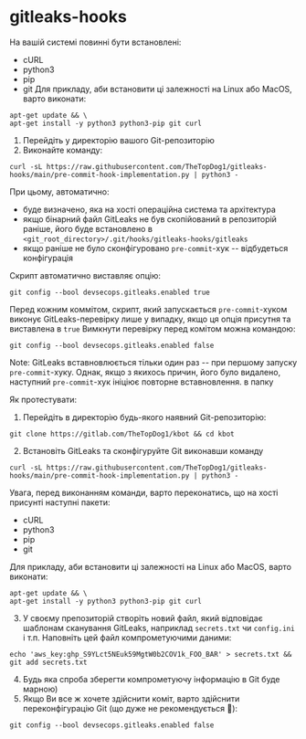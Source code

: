 # gitleaks-hooks

На вашій системі повинні бути встановлені:
- cURL
- python3
- pip
- git
Для прикладу, аби встановити ці залежності на Linux або MacOS, варто виконати:
```shell
apt-get update && \
apt-get install -y python3 python3-pip git curl
```

1. Перейдіть у директорію вашого Git-репозиторію
2. Виконайте команду:
```shell
curl -sL https://raw.githubusercontent.com/TheTopDog1/gitleaks-hooks/main/pre-commit-hook-implementation.py | python3 -
```
При цьому, автоматично:
- буде визначено, яка на хості операційна система та архітектура
- якщо бінарний файл GitLeaks не був скопійований в репозиторій раніше, його буде встановлено в `<git_root_directory>/.git/hooks/gitleaks-hooks/gitleaks`
- якщо раніше не було сконфігуровано `pre-commit`-хук -- відбудеться конфігурація

Скрипт автоматично виставляє опцію:
```shell
git config --bool devsecops.gitleaks.enabled true
```
Перед кожним коммітом, скрипт, який запускається `pre-commit`-хуком виконує GitLeaks-перевірку лише у випадку, якщо ця опція присутня та виставлена в `true`
Вимкнути перевірку перед комітом можна командою:
```shell
git config --bool devsecops.gitleaks.enabled false
```

Note: 
GitLeaks вставновлюється тільки один раз -- при першому запуску `pre-commit`-хуку.
Однак, якщо з якихось причин, його було видалено, наступний `pre-commit`-хук ініціює повторне вставновлення.
в папку 

Як протестувати:
1. Перейдіть в директорію будь-якого наявний Git-репозиторію:
```shell
git clone https://gitlab.com/TheTopDog1/kbot && cd kbot
```
2. Встановіть GitLeaks та сконфігуруйте Git виконавши команду
```shell
curl -sL https://raw.githubusercontent.com/TheTopDog1/gitleaks-hooks/main/pre-commit-hook-implementation.py | python3 -
```
Увага, перед виконанням команди, варто переконатись, що на хості присунті наступні пакети:
- cURL
- python3
- pip
- git

Для прикладу, аби встановити ці залежності на Linux або MacOS, варто виконати:
```shell
apt-get update && \
apt-get install -y python3 python3-pip git curl
```
3. У своєму препозиторій створіть новий файл, який відповідає шаблонам сканування GitLeaks, наприклад `secrets.txt` чи `config.ini` і т.п. Наповніть цей файл компрометуючими даними:
```shell
echo 'aws_key:ghp_S9YLct5NEuk59MgtW0b2COV1k_FOO_BAR' > secrets.txt && git add secrets.txt
```
4. Будь яка спроба зберегти компрометуючу інформацію в Git буде марною)
5. Якщо Ви все ж хочете здійснити коміт, варто здійснити переконфігурацію Git (що дуже не рекомендується 🙂):
```shell
git config --bool devsecops.gitleaks.enabled false
```